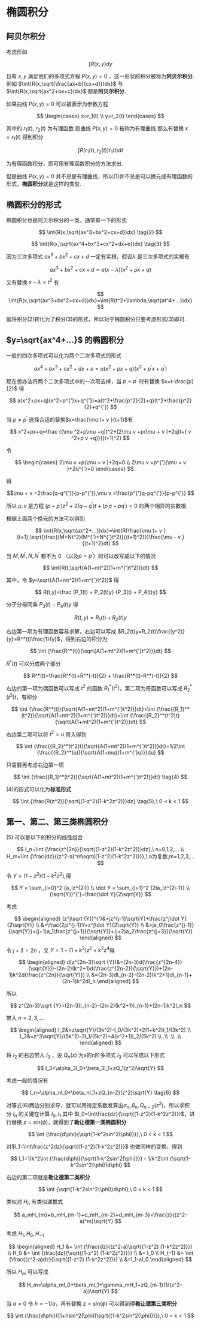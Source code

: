# 椭圆积分

## 阿贝尔积分

考虑形如

$$
\int{R(x,y)dy} \tag{1}
$$

且有 $x,y$ 满足他们的多项式方程 $P(x,y)=0$ ，这一形状的积分被称为**阿贝尔积分**.例如 $\int{R(x,\sqrt{\frac{ax+b}{cx+d}})dx}$ 与 $\int{R(x,\sqrt{ax^2+bx+c})dx}$ 都是**阿贝尔积分**.

如果曲线 $P(x,y)=0$ 可以被表示为参数方程

$$
\begin{cases}
x=r_1(t) \\
y=r_2(t)
\end{cases}
$$

其中的 $r_1(t)$, $r_2(t)$ 为有理函数.则曲线 $P(x,y)=0$ 被称为有理曲线.那么有替换 $x=r_1(t)$ 得到积分

$$
\int{R(r_1(t),r_2(t))\dot{r}_1(t)dt}
$$

为有理函数积分，即可用有理函数积分的方法求出.

但是曲线 $P(x,y)=0$ 并不总是有理曲线，所以(1)并不总是可以换元成有理函数的形式，**椭圆积分**就是这样的类型.

## 椭圆积分的形式

椭圆积分也是阿贝尔积分的一类，通常有一下的形式

$$
\int{R(x,\sqrt{ax^3+bx^2+cx+d})dx} \tag{2}
$$

$$
\int{R(x,\sqrt{ax^4+bx^3+cx^2+dx+e})dx} \tag{3}
$$

因为三次多项式 $ax^3+bx^2+cx+d$ 一定有实根，假设$\lambda$ 是三次多项式的实根有

$$
ax^3+bx^2+cx+d = a(x-\lambda)(x^2+px+q)
$$

又有替换 $x-\lambda=t^2$ 有

$$
\int{R(x,\sqrt{ax^3+bx^2+cx+d})dx}=\int{R(t^2+\lambda,\sqrt{at^4+...})dx}
$$

就将积分(2)转化为了积分(3)的形式，所以对于椭圆积分只要考虑形式(3)即可.

## $y=\sqrt{ax^4+...}$ 的椭圆积分

一般的四次多项式可以化为两个二次多项式的形式

$$
ax^4+bx^3+cx^2+dx+e=a(x^2+px+q)(x^2+p^{'}x+q^{'})
$$

现在想办法将两个二次多项式中的一次项去掉，当 $p=p^{'}$ 时有替换 $x=t-\frac{p}{2}$ 得

$$
a(x^2+px+q)(x^2+p^{'}x+q^{'})=a(t^2+\frac{p^2}{2}+q)(t^2+\frac{p^2}{2}+q^{'})
$$

当 $p \neq p^{'}$ 选择合适的替换$x=\frac{\mu t+
v }{t+1}$有

$$
x^2+px+q=\frac {(\mu ^2+p\mu +q)t^2+(2\mu 
v +p(\mu +
v )+2q)t+(
v ^2+p
v +q)}{(t+1)^2}
$$

令

$$
\begin{cases}
2\mu 
v +p(\mu +
v )+2q=0 \\
2\mu 
v +p^{'}(\mu +
v )+2q^{'}=0
\end{cases}
$$

得

$$\mu +
v =2\frac{q-q^{'}}{p-p^{'}},\mu 
v =\frac{p^{'}q-pq^{'}}{p-p^{'}}
$$

所以 $\mu ,
v$ 是方程 $(p-p^{'})z^2+2(q-q^{'})t+(p^{'}q-pq^{'})=0$ 的两个相异的实数根.

根据上面两个换元的方法可以得到

$$
\int{R(x,\sqrt{ax^2+...})dx}=\int{R(\frac{\mu t+
v }{t+1},\sqrt{\frac{(M+Nt^2)(M^{'}+N^{'}t^2)}{(t+1)^2}})\frac{\mu -
v }{(t+1)^2}dt}
$$

当 $M,M^{'},N,N^{'}$ 都不为 $0$ （以及$p=p^{'}$）时可以改写成以下的情况

$$
\int{R(t,\sqrt{A(1+mt^2)(1+m^{'}t^2)})dt}
$$

其中，令 $y=\sqrt{A(1+mt^2)(1+m^{'}t^2)}$ 得

$$
R(t,y)=\frac {P_1(t) + P_2(t)y} {P_3(t) + P_4(t)y}
$$

分子分母同乘 $P_3(t) - P_4(t)y$ 得

$$
R(t,y)=R_1(t)+R_2(t)y
$$

右边第一项为有理函数容易求解，右边可以写成 $R_2(t)y=R_2(t)\frac{(y^2)}{y}=R^*(t)\frac{1}{y}$，得到右边的积分为

$$
\int {\frac{R^*(t)}{\sqrt{A(1+mt^2)(1+m^{'}t^2)}}dt}
$$

$R^*(t)$ 可以分成两个部分

$$
R^*(t)=\frac{R^*(t)+R^*(-t)}{2} + \frac{R^*(t)-R^*(-t)}{2}
$$

右边的第一项为偶函数可以写成 $t^2$ 的函数 ${R_1}^*(t^2)$，第二项为奇函数可以写成 ${R_2}^*(t^2)t$，有积分

$$
\int {\frac{R^*(t)}{\sqrt{A(1+mt^2)(1+m^{'}t^2)}}dt}=\int {\frac{{R_1}^*(t^2)}{\sqrt{A(1+mt^2)(1+m^{'}t^2)}}dt}+\int {\frac{{R_2}^*(t^2)t}{\sqrt{A(1+mt^2)(1+m^{'}t^2)}}dt}
$$

右边第二项可以将 $t^2=u$ 带入得到

$$
\int {\frac{{R_2}^*(t^2)t}{\sqrt{A(1+mt^2)(1+m^{'}t^2)}}dt}=1/2\int {\frac{{R_2}^*(u)}{\sqrt{A(1+mu)(1+m^{'}u)}}du}
$$

只需要再考虑右边第一项

$$
\int {\frac{{R_1}^*(t^2)}{\sqrt{A(1+mt^2)(1+m^{'}t^2)}}dt} \tag{4}
$$

(4)的形式可以化为**标准形式**

$$
\int {\frac{R(z^2)}{\sqrt{(1-z^2)(1-k^2z^2)}}dz} \tag{5},\ 0 < k < 1
$$

## 第一、第二、第三类椭圆积分

(5) 可以是以下的积分的线性组合

$$
I_n=\int {\frac{z^{2n}}{\sqrt{(1-z^2)(1-k^2z^2)}}dz},\  n=0,1,2,... \\
H_m=\int {\frac{dz}{(z^2-a)^m\sqrt{(1-z^2)(1-k^2z^2)}}},\ a为复数,m=1,2,3,...
$$

令 $Y=(1-z^2)(1-k^2z^2)$,得

$$
Y = \sum_{i=0}^2 {a_iz^{2i}} \\
\dot Y = \sum_{i=1}^2 {2ia_iz^{2i-1}} \\
(\sqrt{Y})^{'}=\frac{\dot Y}{2\sqrt{Y}}
$$

考虑

$$
\begin{aligned}
(z^j\sqrt {Y})^{'}&=jz^{j-1}\sqrt{Y}+\frac{z^j\dot Y}{2\sqrt{Y}} \\
&=\frac{2jz^{j-1}Y+z^j\dot Y}{2\sqrt{Y}} \\
&=ja_0\frac{z^{j-1}}{\sqrt{Y}}+(j+1)a_1\frac{z^{j+1}}{\sqrt{Y}}+(j+2)a_2\frac{z^{j+3}}{\sqrt{Y}}
\end{aligned}
$$

令 $j+3=2n$ ，又 $Y=1-(1+k^2)z^2+k^2z^4$得

$$
\begin{aligned}
d(z^{2n-3}\sqrt {Y})&=(2n-3)d(\frac{z^{2n-4}}{\sqrt{Y}})-(2n-2)(k^2+1)d(\frac{z^{2n-2}}{\sqrt{Y}})+(2n-1)k^2d(\frac{z^{2n}}{\sqrt{Y}}) \\
&=(2n-3)dI_{n-2}-(2n-2)(k^2+1)dI_{n-1}+(2n-1)k^2dI_n
\end{aligned}
$$

所以

$$
z^{2n-3}\sqrt {Y}=(2n-3)I_{n-2}-(2n-2)(k^2+1)I_{n-1}+(2n-1)k^2I_n
$$

带入 $n=2,3,...$

$$
\begin{aligned}
I_2&=z\sqrt{Y}/(3k^2)-I_0/(3k^2)+2(1+k^2)I_1/(3k^2) \\
I_3&=z^3\sqrt{Y}/(5k^2)-3I_1/(5k^2)+4(k^2+1)I_2/(5k^2) \\
.\\
.\\
.\\
\end{aligned}
$$

将 $I_2$ 的右边带入 $I_3$ ，设 $Q_n(x)$ 为x的n阶多项式 $I_3$ 可以写成以下形式

$$
I_3=\alpha_3I_0+\beta_3I_1+zQ_1(z^2)\sqrt{Y}
$$

考虑一般的情况有

$$
I_n=\alpha_nI_0+\beta_nI_1+zQ_{n-2}(z^2)\sqrt{Y} \tag{6}
$$

对等式(6)两边分别求导，就可以用待定系数发算出$\alpha_n,\beta_n,Q_{n-2}(z^2)$，所以求积分 $I_n$ 的关键在计算 $I_0, I_1$.其中 $I_0=\int\frac{dz}{\sqrt{(1-z^2)(1-k^2z^2)}}$，进行替换 $z=sin(\phi)$，就得到了**勒让德第一类椭圆积分**

$$
\int {\frac{d\phi}{\sqrt{1-k^2sin^2(\phi)}}},\ 0 < k < 1
$$

对$I_1=\int\frac{z^2dz}{\sqrt{(1-z^2)(1-k^2z^2)}}$ 也做同样的变换，得到

$$
I_1=1/k^2\int {\frac{d\phi}{\sqrt{1-k^2sin^2(\phi)}}} - 1/k^2\int {\sqrt{1-k^2sin^2(\phi)}d\phi}
$$

右边的第二项就是**勒让德第二类积分**

$$
\int {\sqrt{1-k^2sin^2(\phi)}d\phi},\ 0 < k < 1
$$

类似对 $H_n$ 有类似递推式

$$
a_mH_{m}+b_mH_{m-1}+c_mH_{m-2}+d_mH_{m-3}=\frac{z}{(z^2-a)^m}\sqrt{Y}
$$

考虑 $H_1,H_0,H_{-1}$

$$
\begin{aligned}
H_1 &= \int {\frac{dz}{(z^2-a)\sqrt{(1-z^2) (1-k^2z^2)}}} \\
H_0 &= \int {\frac{dz}{\sqrt{(1-z^2) (1-k^2z^2)}}} \\
&= I_0 \\
H_{-1} &= \int {\frac{(z^2-a)dz}{\sqrt{(1-z^2) (1-k^2z^2)}}} \\
&=I_1-aI_0
\end{aligned}
$$

所以 $H_m$ 可以写成

$$
H_m=\alpha_mI_0+\beta_mI_1+\gamma_mH_1+zQ_{m-1}(1/(z^2-a))\sqrt{Y}
$$

当 $a \neq 0$ 令 $h=-1/a$，再有替换 $z=sin(\phi)$ 可以得到得**勒让德第三类积分**

$$
\int {\frac{d\phi}{(1+hsin^2(\phi))\sqrt{(1-k^2sin^2(\phi))}}},\ 0 < k < 1
$$

